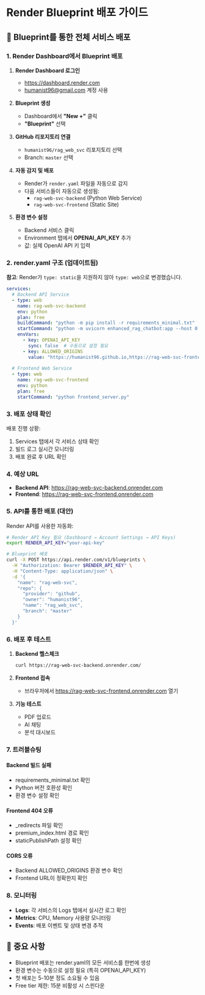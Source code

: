 # Render Blueprint 배포 가이드

## 🚀 Blueprint를 통한 전체 서비스 배포

### 1. Render Dashboard에서 Blueprint 배포

1. **Render Dashboard 로그인**
   - https://dashboard.render.com
   - humanist96@gmail.com 계정 사용

2. **Blueprint 생성**
   - Dashboard에서 **"New +"** 클릭
   - **"Blueprint"** 선택

3. **GitHub 리포지토리 연결**
   - `humanist96/rag_web_svc` 리포지토리 선택
   - Branch: `master` 선택

4. **자동 감지 및 배포**
   - Render가 `render.yaml` 파일을 자동으로 감지
   - 다음 서비스들이 자동으로 생성됨:
     - `rag-web-svc-backend` (Python Web Service)
     - `rag-web-svc-frontend` (Static Site)

5. **환경 변수 설정**
   - Backend 서비스 클릭
   - Environment 탭에서 **OPENAI_API_KEY** 추가
   - 값: 실제 OpenAI API 키 입력

### 2. render.yaml 구조 (업데이트됨)

**참고**: Render가 `type: static`을 지원하지 않아 `type: web`으로 변경했습니다.

```yaml
services:
  # Backend API Service
  - type: web
    name: rag-web-svc-backend
    env: python
    plan: free
    buildCommand: "python -m pip install -r requirements_minimal.txt"
    startCommand: "python -m uvicorn enhanced_rag_chatbot:app --host 0.0.0.0 --port $PORT"
    envVars:
      - key: OPENAI_API_KEY
        sync: false  # 수동으로 설정 필요
      - key: ALLOWED_ORIGINS
        value: "https://humanist96.github.io,https://rag-web-svc-frontend.onrender.com"
  
  # Frontend Web Service
  - type: web
    name: rag-web-svc-frontend
    env: python
    plan: free
    startCommand: "python frontend_server.py"
```

### 3. 배포 상태 확인

배포 진행 상황:
1. Services 탭에서 각 서비스 상태 확인
2. 빌드 로그 실시간 모니터링
3. 배포 완료 후 URL 확인

### 4. 예상 URL

- **Backend API**: https://rag-web-svc-backend.onrender.com
- **Frontend**: https://rag-web-svc-frontend.onrender.com

### 5. API를 통한 배포 (대안)

Render API를 사용한 자동화:

```bash
# Render API Key 필요 (Dashboard → Account Settings → API Keys)
export RENDER_API_KEY="your-api-key"

# Blueprint 배포
curl -X POST https://api.render.com/v1/blueprints \
  -H "Authorization: Bearer $RENDER_API_KEY" \
  -H "Content-Type: application/json" \
  -d '{
    "name": "rag-web-svc",
    "repo": {
      "provider": "github",
      "owner": "humanist96",
      "name": "rag_web_svc",
      "branch": "master"
    }
  }'
```

### 6. 배포 후 테스트

1. **Backend 헬스체크**
   ```bash
   curl https://rag-web-svc-backend.onrender.com/
   ```

2. **Frontend 접속**
   - 브라우저에서 https://rag-web-svc-frontend.onrender.com 열기

3. **기능 테스트**
   - PDF 업로드
   - AI 채팅
   - 분석 대시보드

### 7. 트러블슈팅

#### Backend 빌드 실패
- requirements_minimal.txt 확인
- Python 버전 호환성 확인
- 환경 변수 설정 확인

#### Frontend 404 오류
- _redirects 파일 확인
- premium_index.html 경로 확인
- staticPublishPath 설정 확인

#### CORS 오류
- Backend ALLOWED_ORIGINS 환경 변수 확인
- Frontend URL이 정확한지 확인

### 8. 모니터링

- **Logs**: 각 서비스의 Logs 탭에서 실시간 로그 확인
- **Metrics**: CPU, Memory 사용량 모니터링
- **Events**: 배포 이벤트 및 상태 변경 추적

## 📌 중요 사항

- Blueprint 배포는 render.yaml의 모든 서비스를 한번에 생성
- 환경 변수는 수동으로 설정 필요 (특히 OPENAI_API_KEY)
- 첫 배포는 5-10분 정도 소요될 수 있음
- Free tier 제한: 15분 비활성 시 스핀다운